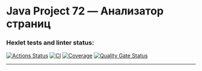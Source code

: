 # Java Project 72 — Анализатор страниц

### Hexlet tests and linter status:
[![Actions Status](https://github.com/KryWeak/java-project-72/actions/workflows/hexlet-check.yml/badge.svg)](https://github.com/KryWeak/java-project-72/actions)
[![CI](https://github.com/KryWeak/java-project-72/actions/workflows/ci.yml/badge.svg)](https://github.com/KryWeak/java-project-72/actions/workflows/ci.yml)
[![Coverage](https://sonarcloud.io/api/project_badges/measure?project=KryWeak_java-project-72&metric=coverage)](https://sonarcloud.io/summary/new_code?id=KryWeak_java-project-72)
[![Quality Gate Status](https://sonarcloud.io/api/project_badges/measure?project=KryWeak_java-project-72&metric=alert_status)](https://sonarcloud.io/summary/new_code?id=KryWeak_java-project-72)

---
